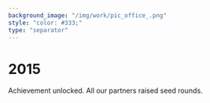 ```yaml
---
background_image: "/img/work/pic_office_.png"
style: "color: #333;"
type: "separator"
---
```

# 2015
Achievement unlocked. All our partners raised seed rounds.
